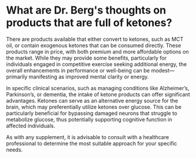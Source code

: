 # What are Dr. Berg's thoughts on products that are full of ketones?

There are products available that either convert to ketones, such as MCT oil, or contain exogenous ketones that can be consumed directly. These products range in price, with both premium and more affordable options on the market. While they may provide some benefits, particularly for individuals engaged in competitive exercise seeking additional energy, the overall enhancements in performance or well-being can be modest—primarily manifesting as improved mental clarity or energy.

In specific clinical scenarios, such as managing conditions like Alzheimer’s, Parkinson’s, or dementia, the intake of ketone products can offer significant advantages. Ketones can serve as an alternative energy source for the brain, which may preferentially utilize ketones over glucose. This can be particularly beneficial for bypassing damaged neurons that struggle to metabolize glucose, thus potentially supporting cognitive function in affected individuals.

As with any supplement, it is advisable to consult with a healthcare professional to determine the most suitable approach for your specific needs.